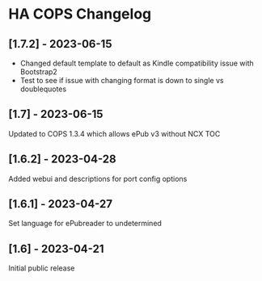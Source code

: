 # HA COPS Changelog

## [1.7.2] - 2023-06-15

- Changed default template to default as Kindle compatibility issue with Bootstrap2
- Test to see if issue with changing format is down to single vs doublequotes

## [1.7] - 2023-06-15

Updated to COPS 1.3.4 which allows ePub v3 without NCX TOC

## [1.6.2] - 2023-04-28

Added webui and descriptions for port config options

## [1.6.1] - 2023-04-27

Set language for ePubreader to undetermined

## [1.6] - 2023-04-21

Initial public release
